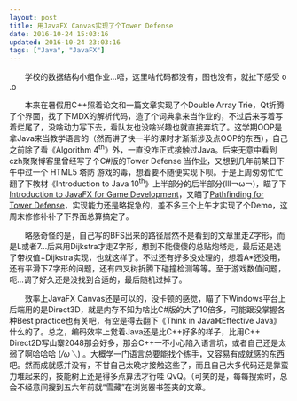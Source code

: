 ```yaml
---
layout: post
title: 用JavaFX Canvas实现了个Tower Defense
date: 2016-10-24 15:03:16
updated: 2016-10-24 23:03:16
tags: ["Java", "JavaFX"]
---
```


　　学校的数据结构小组作业...唔，这里啥代码都没有，图也没有，就扯下感受 o .o
 <!--more-->
 
　　本来在暑假用C++照着论文和一篇文章实现了个Double Array Trie，Qt折腾了个界面，找了下MDX的解析代码，造了个词典拿来当作业的，不过后来写着写着烂尾了，没啥动力写下去，看队友也没啥兴趣也就直接弃坑了。这学期OOP是拿Java来当教学语言的（然而讲了快一半的课时才渐渐涉及点OOP的东西），自己之前除了看《Algorithm 4<sup>th</sup>》外，一直没咋正式接触过Java。后来无意中看到czh聚聚博客里曾经写了个C#版的Tower Defense 当作业，又想到几年前某日下午中过一个 HTML5 塔防 游戏的毒，想着要不随便实现下呗。于是上周匆匆忙忙翻了下教材《Introduction to Java 10<sup>th</sup>》上半部分的后半部分(lll￢ω￢)，瞄了下 <a href="https://gamedevelopment.tutsplus.com/tutorials/introduction-to-javafx-for-game-development--cms-23835" target="_blank">Introduction to JavaFX for Game Development</a>，又瞄了<a href="http://www.redblobgames.com/pathfinding/tower-defense/" target="_blank">Pathfinding for Tower Defense</a>，实现能力还是略捉急的，差不多三个上午才实现了个Demo，这周末修修补补了下界面总算搞定了。
 
　　略感奇怪的是，自己写的BFS出来的路径居然不是看到的文章里走Z字形，而是L或者7...后来用Dijkstra才走Z字形，想到不能傻傻的总贴炮塔走，最后还是选了带权值+Dijkstra实现，也就这样了。不过还有好多没处理的，想着A*还没用，还有平滑下Z字形的问题，还有四叉树折腾下碰撞检测等等。至于游戏数值问题，呃...调了好久还是没找到合适的，最后随机过掉了。
 
　　效率上JavaFX Canvas还是可以的，没卡顿的感觉，瞄了下Windows平台上后端用的是Direct3D，就是内存不知为啥比C#版的大了10倍多，可能跟没掌握各种Best practice也有关吧，有空是得去翻下《Think in Java》《Effective Java》什么的了。总之，编码效率上觉着Java还是比C++好多的样子，比用C++ Direct2D写山寨2048那会好多，那会C++一不小心陷入语言坑，或者自己还是太弱了啊哈哈哈 (*/ω＼*) 。大概学一门语言总要能找个练手，又容易有成就感的东西吧。然而成就感并没有，不甘自己太晚才接触这些了，而且自己大多代码还是靠蛮力堆起来的，技能树上还是得多点算法才行哇 QvQ。（可笑的是，每每搜索时，总会不经意间搜到五六年前就“雪藏”在浏览器书签夹的文章。